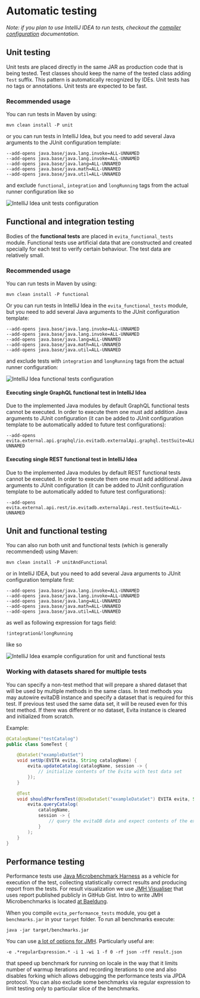 # Automatic testing

_Note: if you plan to use IntelliJ IDEA to run tests, checkout the [compiler configuration](intellij_idea_compiler.md) documentation._

## Unit testing

Unit tests are placed directly in the same JAR as production code that is being tested. Test classes should keep the
name of the tested class adding `Test` suffix. This pattern is automatically recognized by IDEs. Unit tests has no
tags or annotations. Unit tests are expected to be fast.

### Recommended usage

You can run tests in Maven by using:

```
mvn clean install -P unit
```

or you can run tests in IntelliJ Idea, but you need to add several Java arguments
to the JUnit configuration template:

```
--add-opens java.base/java.lang.invoke=ALL-UNNAMED
--add-opens java.base/java.lang.invoke=ALL-UNNAMED
--add-opens java.base/java.lang=ALL-UNNAMED
--add-opens java.base/java.math=ALL-UNNAMED
--add-opens java.base/java.util=ALL-UNNAMED
```

and exclude `functional`, `integration` and `longRunning` tags from the actual runner configuration like so

![IntelliJ Idea unit tests configuration](assets/images/intellij_idea_unit.png "IntelliJ Idea unit tests configuration")

## Functional and integration testing

Bodies of the **functional tests** are placed in `evita_functional_tests` module.
Functional tests use artificial data that are constructed and created specially for each test to verify certain behaviour. 
The test data are relatively small.

### Recommended usage

You can run tests in Maven by using:

```
mvn clean install -P functional
```

Or you can run tests in IntelliJ Idea in the `evita_functional_tests` module, but you need to add several Java arguments 
to the JUnit configuration template:

```
--add-opens java.base/java.lang.invoke=ALL-UNNAMED
--add-opens java.base/java.lang.invoke=ALL-UNNAMED
--add-opens java.base/java.lang=ALL-UNNAMED
--add-opens java.base/java.math=ALL-UNNAMED
--add-opens java.base/java.util=ALL-UNNAMED
```

and exclude tests with `integration` and `longRunning` tags from the actual runner configuration:

![IntelliJ Idea functional tests configuration](assets/images/intellij_idea_functional.png "IntelliJ Idea functional tests configuration")

#### Executing single GraphQL functional test in IntelliJ Idea

Due to the implemented Java modules by default GraphQL functional tests cannot be executed. In order to execute them
one must add addition Java arguments to JUnit configuration (it can be added to JUnit configuration template to be
automatically added to future test configurations):

```
--add-opens evita.external.api.graphql/io.evitadb.externalApi.graphql.testSuite=ALL-UNNAMED
```

#### Executing single REST functional test in IntelliJ Idea

Due to the implemented Java modules by default REST functional tests cannot be executed. In order to execute them
one must add additional Java arguments to JUnit configuration (it can be added to JUnit configuration template to be
automatically added to future test configurations):

```
--add-opens evita.external.api.rest/io.evitadb.externalApi.rest.testSuite=ALL-UNNAMED
```

## Unit and functional testing

You can also run both unit and functional tests (which is generally recommended) using Maven:

```
mvn clean install -P unitAndFunctional
```

or in IntelliJ IDEA, but you need to add several Java arguments to JUnit configuration template first:

```
--add-opens java.base/java.lang.invoke=ALL-UNNAMED
--add-opens java.base/java.lang.invoke=ALL-UNNAMED
--add-opens java.base/java.lang=ALL-UNNAMED
--add-opens java.base/java.math=ALL-UNNAMED
--add-opens java.base/java.util=ALL-UNNAMED
```

as well as following expression for tags field:

```
!integration&!longRunning
```

like so

![IntelliJ Idea example configuration for unit and functional tests](assets/images/intellij_idea_unit_and_functional.png "IntelliJ Idea example configuration for unit and functional tests")

### Working with datasets shared for multiple tests

You can specify a non-test method that will prepare a shared dataset that will be used by multiple methods in the same class.
In test methods you may autowire evitaDB instance and specify a dataset that is required for this test. If previous
test used the same data set, it will be reused even for this test method. If there was different or no dataset, Evita
instance is cleared and initialized from scratch.

Example:

``` java
@CatalogName("testCatalog")
public class SomeTest {

	@DataSet("exampleDatSet")
	void setUp(EVITA evita, String catalogName) {
		evita.updateCatalog(catalogName, session -> {
			// initialize contents of the Evita with test data set
		});
	}

	@Test
	void shouldPerformTest(@UseDataSet("exampleDataSet") EVITA evita, String catalogName) {
		evita.queryCatalog(
			catalogName,
			session -> {
				// query the evitaDB data and expect contents of the example data set
			}
		);
	}
}
```

## Performance testing

Performance tests use [Java Microbenchmark Harness](https://openjdk.java.net/projects/code-tools/jmh/) as a vehicle for
execution of the test, collecting statistically correct results and producing report from the tests. For result visualization
we use [JMH Visualiser](http://jmh.morethan.io/) that uses report published publicly in GitHub Gist. Intro to write
JMH Microbenchmarks is located [at Baeldung](https://www.baeldung.com/java-microbenchmark-harness).

When you compile `evita_performance_tests` module, you get a `benchmarks.jar` in your `target` folder. To run all benchmarks
execute:

```
java -jar target/benchmarks.jar
```

You can use [a lot of options for JMH](https://github.com/guozheng/jmh-tutorial/blob/master/README.md). Particularly useful
are:

```
-e .*regularExpression.* -i 1 -wi 1 -f 0 -rf json -rff result.json
```

that speed up benchmark for running on locale in the way that it limits number of warmup iterations and recording iterations
to one and also disables forking which allows debugging the performance tests via JPDA protocol. You can also exclude
some benchmarks via regular expression to limit testing only to particular slice of the benchmarks.